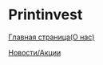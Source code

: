 # Printinvest

[Главная страница(О нас)](https://litvinas2006.github.io/Printinvest/main.html)

[Новости/Акции](https://litvinas2006.github.io/Printinvest/news/news.html)

